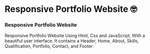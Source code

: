 # Responsive Portfolio Website 🤓

### Responsive Portfolio Website 
Responsive Portfolio Website Using Html, Css and JavaScript, With a beautiful user interface. It contains a Header, Home, About, Skills, Qualification, Portfolio, Contact, and Footer.


